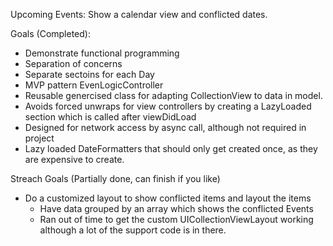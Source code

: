 
Upcoming Events:
Show a calendar view and conflicted dates. 

Goals (Completed):
* Demonstrate functional programming
* Separation of concerns
* Separate sectoins for each Day
* MVP pattern EvenLogicController
* Reusable genercised class for adapting CollectionView to data in model. 
* Avoids forced unwraps for view controllers by creating a LazyLoaded section which is called after viewDidLoad
* Designed for network access by async call, although not required in project
* Lazy loaded DateFormatters that should only get created once, as they are expensive to create. 

Streach Goals (Partially done, can finish if you like)
* Do a customized layout to show conflicted items and layout the items
    * Have data grouped by an array which shows the conflicted Events
    * Ran out of time to get the custom UICollectionViewLayout working although a lot of the support
    code is in there. 
